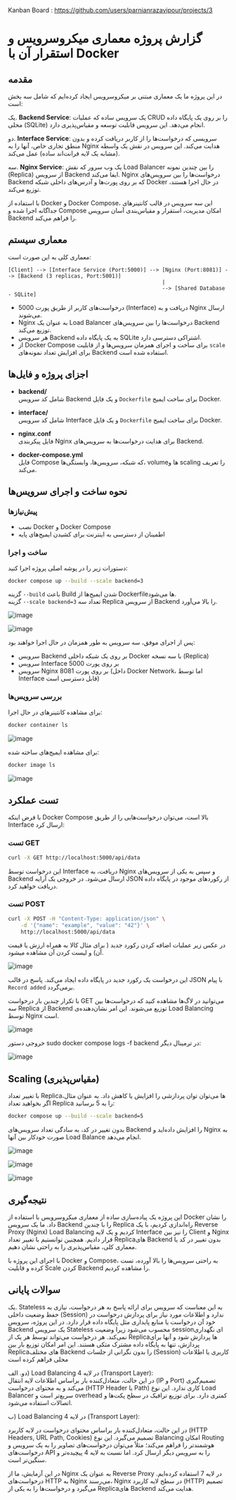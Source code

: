 Kanban Board : https://github.com/users/parnianrazavipour/projects/3

# گزارش پروژه معماری میکروسرویس و استقرار آن با Docker

## مقدمه

در این پروژه ما یک معماری مبتنی بر میکروسرویس ایجاد کرده‌ایم که شامل سه بخش است:

یک. **Backend Service**: یک سرویس ساده که عملیات CRUD را بر روی یک پایگاه داده محلی (SQLite) انجام می‌دهد. این سرویس قابلیت توسعه و مقیاس‌پذیری دارد.

دو. **Interface Service**: سرویسی که درخواست‌ها را از کاربر دریافت کرده و بدون منطق تجاری خاص، آنها را به Nginx هدایت می‌کند. این سرویس در نقش یک واسطه (مشابه یک لایه فرانت‌اند ساده) عمل می‌کند.

سه. **Nginx Service**: یک وب سرور که نقش Load Balancer را بین چندین نمونه (Replica) از سرویس Backend ایفا می‌کند. Nginx درخواست‌ها را بین سرویس‌های Backend که بر روی پورت‌ها و آدرس‌های داخلی شبکه Docker در حال اجرا هستند، توزیع می‌کند.

با استفاده از Docker و Docker Compose، این سه سرویس در قالب کانتینرهای جداگانه اجرا شده و Compose امکان مدیریت، استقرار و مقیاس‌بندی آسان سرویس Backend را فراهم می‌کند.

## معماری سیستم

معماری کلی به این صورت است:

```
[Client] --> [Interface Service (Port:5000)] --> [Nginx (Port:8081)] --> [Backend (3 replicas, Port:5001)]
                                                 | 
                                                 --> [Shared Database - SQLite]
```

- درخواست‌های کاربر از طریق پورت 5000 (Interface) دریافت و به Nginx ارسال می‌شوند.
- Nginx به عنوان یک Load Balancer درخواست‌ها را بین سرویس‌های Backend توزیع می‌کند.
- هر سرویس Backend به یک پایگاه داده SQLite اشتراکی دسترسی دارد.
- از Docker Compose برای ساخت و اجرای همزمان سرویس‌ها و از قابلیت `scale` برای افزایش تعداد نمونه‌های Backend استفاده شده است.


## اجزای پروژه و فایل‌ها

- **backend/**  
  شامل کد سرویس Backend و یک فایل `Dockerfile` برای ساخت ایمیج Docker.

- **interface/**  
  شامل کد سرویس Interface و یک فایل `Dockerfile` برای ساخت ایمیج Docker.

- **nginx.conf**  
  فایل پیکربندی Nginx برای هدایت درخواست‌ها به سرویس‌های Backend.

- **docker-compose.yml**  
  فایل Compose که شبکه، سرویس‌ها، وابستگی‌ها، volumeها و scaling را تعریف می‌کند.



## نحوه ساخت و اجرای سرویس‌ها

### پیش‌نیازها

- نصب Docker و Docker Compose
- اطمینان از دسترسی به اینترنت برای کشیدن ایمیج‌های پایه

### ساخت و اجرا

دستورات زیر را در پوشه اصلی پروژه اجرا کنید:

```bash
docker compose up --build --scale backend=3
```

گزینه `--build` باعث Build شدن ایمیج‌ها از Dockerfile‌ها می‌شود.  
گزینه `--scale backend=3` تعداد سه Replica از سرویس Backend را بالا می‌آورد.



![image](https://github.com/user-attachments/assets/a6470128-3d86-4243-bd8a-9835f97374a5)


![image](https://github.com/user-attachments/assets/2fec3bd5-e361-4bc2-aa5b-d5d31eb1700e)



پس از اجرای موفق، سه سرویس به طور همزمان در حال اجرا خواهند بود:

- سرویس Backend بر روی یک شبکه داخلی Docker با سه نسخه (Replica)
- سرویس Interface بر روی پورت 5000
- سرویس Nginx بر روی پورت 8081 (داخل Docker Network، اما توسط Interface قابل دسترسی است)

### بررسی سرویس‌ها

برای مشاهده کانتینرهای در حال اجرا:

```bash
docker container ls
```


![image](https://github.com/user-attachments/assets/5204f0eb-c774-4957-aab6-5a27f33c7d5b)


برای مشاهده ایمیج‌های ساخته شده:

```bash
docker image ls
```

![image](https://github.com/user-attachments/assets/69e39217-e6b4-476b-94ff-4a2633f9da5c)

## تست عملکرد

با فرض اینکه Docker Compose بالا است، می‌توان درخواست‌هایی را از طریق Interface ارسال کرد:

### تست GET

```bash
curl -X GET http://localhost:5000/api/data
```

این درخواست توسط Interface دریافت، به Nginx و سپس به یکی از سرویس‌های Backend ارسال می‌شود. در خروجی یک آرایه JSON از رکوردهای موجود در پایگاه داده دریافت خواهید کرد.




### تست POST

```bash
curl -X POST -H "Content-Type: application/json" \
    -d '{"name": "example", "value": "42"}' \
    http://localhost:5000/api/data
```
در عکس زیر عملیات اضافه کردن رکورد جدید ( برای مثال کالا به همراه ارزش یا قیمت آن) و لیست کردن آن مشاهده میشود.


![image](https://github.com/user-attachments/assets/9394fa48-f26a-4914-b915-4f02c65d145f)


این درخواست یک رکورد جدید در پایگاه داده ایجاد می‌کند. پاسخ در قالب JSON با پیام `Record added` برمی‌گردد.


با تکرار چندین بار درخواست GET می‌توانید در لاگ‌ها مشاهده کنید که درخواست‌ها بین سه Replica از Backend توزیع می‌شوند. این امر نشان‌دهنده‌ی Load Balancing توسط Nginx است.

![image](https://github.com/user-attachments/assets/637185e3-c40e-4c0e-b37f-3d3c8e580d1f)

خروجی دستور sudo docker compose logs -f backend در ترمینال دیگر:


![image](https://github.com/user-attachments/assets/0df0ad42-53d6-410d-bc8b-65956cb59059)


## Scaling (مقیاس‌پذیری)

با تغییر تعداد Replicaها می‌توان توان پردازشی را افزایش یا کاهش داد. به عنوان مثال، اگر بخواهید تعداد Replica را به 5 برسانید:

```bash
docker compose up --build --scale backend=5
```

بدون تغییر در کد، به سادگی تعداد سرویس‌های Backend را افزایش داده‌اید و Nginx به صورت خودکار بین آنها Load Balance انجام می‌دهد.


![image](https://github.com/user-attachments/assets/63dfc3dd-4319-4613-a8e3-7c7a66f17fd9)




![image](https://github.com/user-attachments/assets/74567f32-998f-4ddd-b224-9bb1f078f2c7)




![image](https://github.com/user-attachments/assets/bfc30ba7-ca66-4e43-b798-dfe3398dd77a)




## نتیجه‌گیری

این پروژه یک پیاده‌سازی ساده از معماری میکروسرویس با استفاده از Docker را نشان داد. ما یک سرویس Backend را با چندین Replica راه‌اندازی کردیم، با یک Reverse Proxy (Nginx) Load Balancing کردیم و یک لایه Interface را نیز بین Client و Nginx قرار دادیم. همچنین توانستیم با تغییر تعداد Replicaهای Backend بدون تغییر در کد یا معماری کلی، مقیاس‌پذیری را به راحتی نشان دهیم.

با اجرای این پروژه با Docker و Compose، به راحتی سرویس‌ها را بالا آورده، تست کرده و قابلیت Scale کردن Backend را مشاهده کردیم.

## سوالات پایانی


یک.  Stateless به این معناست که سرویس برای ارائه پاسخ به هر درخواست، نیازی به حفظ وضعیت داخلی (Session) ندارد و اطلاعات مورد نیاز برای پردازش درخواست در خود آن درخواست یا منابع پایداری مثل پایگاه داده قرار دارد. در این پروژه، سرویس Backend یک سرویس Stateless محسوب می‌شود زیرا وضعیت session‌ای نگهداری نمی‌کند. هر درخواست می‌تواند توسط هر یک از Replicaها پردازش شود و آنها برای پردازش، تنها به پایگاه داده مشترک متکی هستند. این امر امکان توزیع بار بین Replicaهای مختلف Backend را بدون نگرانی از جلسات (Session) کاربری یا اطلاعات محلی فراهم کرده است



دو. الف) Load Balancing در لایه 4 (Transport Layer):  
     در این حالت، متعادل‌کننده بار براساس اطلاعات لایه انتقال (IP و Port) تصمیم‌گیری می‌کند و به محتوای درخواست (HTTP Header یا Path) کاری ندارد. این نوع Load Balancer  سریع‌تر است و overhead کمتری دارد. برای توزیع ترافیک در سطح پکت‌ها و اتصالات استفاده می‌شود.

ب) Load Balancing در لایه 4 (Transport Layer):  

   در این حالت، متعادل‌کننده بار براساس محتوای درخواست در لایه کاربرد (HTTP Headers, URL Path, Cookies) تصمیم می‌گیرد. این نوع Balancing امکان Routing هوشمندتر را فراهم می‌کند؛ مثلاً می‌توان درخواست‌های تصاویر را به یک سرویس و درخواست‌های API را به سرویس دیگر ارسال کرد. اما نسبت به لایه 4 پیچیده‌تر و سنگین‌تر است.

 در این آزمایش، ما از Nginx به عنوان یک Reverse Proxy در لایه 7 استفاده کرده‌ایم. درخواست‌های HTTP به Nginx می‌رسند، Nginx در سطح لایه کاربرد (HTTP) تصمیم می‌گیرد و درخواست‌ها را به یکی از Replicaهای Backend هدایت می‌کند.
